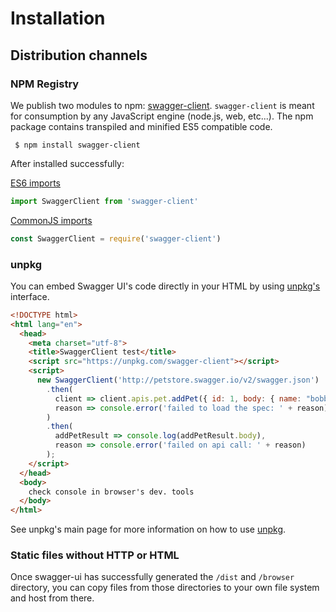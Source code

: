 # Installation

## Distribution channels

### NPM Registry

We publish two modules to npm: [swagger-client](https://www.npmjs.com/package/swagger-client).
`swagger-client` is meant for consumption by any JavaScript engine (node.js, web, etc...).
The npm package contains transpiled and minified ES5 compatible code.

```shell script
 $ npm install swagger-client
``` 

After installed successfully:

[ES6 imports](https://developer.mozilla.org/en-US/docs/Web/JavaScript/Reference/Statements/import)
```js
import SwaggerClient from 'swagger-client'
```

[CommonJS imports](https://en.wikipedia.org/wiki/CommonJS)
```js
const SwaggerClient = require('swagger-client')
```

### unpkg

You can embed Swagger UI's code directly in your HTML by using [unpkg's](https://unpkg.com/) interface.

```html
<!DOCTYPE html>
<html lang="en">
  <head>
    <meta charset="utf-8">
    <title>SwaggerClient test</title>
    <script src="https://unpkg.com/swagger-client"></script>
    <script>
      new SwaggerClient('http://petstore.swagger.io/v2/swagger.json')
        .then(
          client => client.apis.pet.addPet({ id: 1, body: { name: "bobby" } }),
          reason => console.error('failed to load the spec: ' + reason)
        )
        .then(
          addPetResult => console.log(addPetResult.body),
          reason => console.error('failed on api call: ' + reason)
        );
    </script>
  </head>
  <body>
    check console in browser's dev. tools
  </body>
</html>
```

See unpkg's main page for more information on how to use [unpkg](https://unpkg.com/).

### Static files without HTTP or HTML

Once swagger-ui has successfully generated the `/dist` and `/browser` directory, 
you can copy files from those directories to your own file system and host from there.
